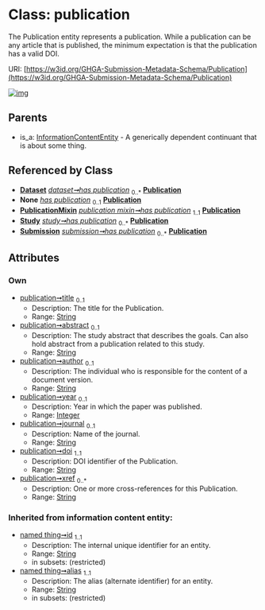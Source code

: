 
# Class: publication


The Publication entity represents a publication. While a publication can be any article that is published, the minimum expectation is that the publication has a valid DOI.

URI: [https://w3id.org/GHGA-Submission-Metadata-Schema/Publication](https://w3id.org/GHGA-Submission-Metadata-Schema/Publication)


[![img](https://yuml.me/diagram/nofunky;dir:TB/class/[Submission],[Study],[PublicationMixin],[Dataset]++-%20has%20publication%200..*>[Publication&#124;title:string%20%3F;abstract:string%20%3F;author:string%20%3F;year:integer%20%3F;journal:string%20%3F;doi:string;xref:string%20*;id(i):string;alias(i):string],[Study]-%20has%20publication(i)%200..1>[Publication],[Submission]-%20has%20publication(i)%200..1>[Publication],[PublicationMixin]-%20has%20publication(i)%200..1>[Publication],[PublicationMixin]-%20has%20publication%201..1>[Publication],[Study]++-%20has%20publication%200..*>[Publication],[Submission]++-%20has%20publication%200..*>[Publication],[InformationContentEntity]^-[Publication],[InformationContentEntity],[Dataset])](https://yuml.me/diagram/nofunky;dir:TB/class/[Submission],[Study],[PublicationMixin],[Dataset]++-%20has%20publication%200..*>[Publication&#124;title:string%20%3F;abstract:string%20%3F;author:string%20%3F;year:integer%20%3F;journal:string%20%3F;doi:string;xref:string%20*;id(i):string;alias(i):string],[Study]-%20has%20publication(i)%200..1>[Publication],[Submission]-%20has%20publication(i)%200..1>[Publication],[PublicationMixin]-%20has%20publication(i)%200..1>[Publication],[PublicationMixin]-%20has%20publication%201..1>[Publication],[Study]++-%20has%20publication%200..*>[Publication],[Submission]++-%20has%20publication%200..*>[Publication],[InformationContentEntity]^-[Publication],[InformationContentEntity],[Dataset])

## Parents

 *  is_a: [InformationContentEntity](InformationContentEntity.md) - A generically dependent continuant that is about some thing.

## Referenced by Class

 *  **[Dataset](Dataset.md)** *[dataset➞has publication](dataset_has_publication.md)*  <sub>0..\*</sub>  **[Publication](Publication.md)**
 *  **None** *[has publication](has_publication.md)*  <sub>0..1</sub>  **[Publication](Publication.md)**
 *  **[PublicationMixin](PublicationMixin.md)** *[publication mixin➞has publication](publication_mixin_has_publication.md)*  <sub>1..1</sub>  **[Publication](Publication.md)**
 *  **[Study](Study.md)** *[study➞has publication](study_has_publication.md)*  <sub>0..\*</sub>  **[Publication](Publication.md)**
 *  **[Submission](Submission.md)** *[submission➞has publication](submission_has_publication.md)*  <sub>0..\*</sub>  **[Publication](Publication.md)**

## Attributes


### Own

 * [publication➞title](publication_title.md)  <sub>0..1</sub>
     * Description: The title for the Publication.
     * Range: [String](types/String.md)
 * [publication➞abstract](publication_abstract.md)  <sub>0..1</sub>
     * Description: The study abstract that describes the goals. Can also hold abstract from a publication related to this study.
     * Range: [String](types/String.md)
 * [publication➞author](publication_author.md)  <sub>0..1</sub>
     * Description: The individual who is responsible for the content of a document version.
     * Range: [String](types/String.md)
 * [publication➞year](publication_year.md)  <sub>0..1</sub>
     * Description: Year in which the paper was published.
     * Range: [Integer](types/Integer.md)
 * [publication➞journal](publication_journal.md)  <sub>0..1</sub>
     * Description: Name of the journal.
     * Range: [String](types/String.md)
 * [publication➞doi](publication_doi.md)  <sub>1..1</sub>
     * Description: DOI identifier of the Publication.
     * Range: [String](types/String.md)
 * [publication➞xref](publication_xref.md)  <sub>0..\*</sub>
     * Description: One or more cross-references for this Publication.
     * Range: [String](types/String.md)

### Inherited from information content entity:

 * [named thing➞id](named_thing_id.md)  <sub>1..1</sub>
     * Description: The internal unique identifier for an entity.
     * Range: [String](types/String.md)
     * in subsets: (restricted)
 * [named thing➞alias](named_thing_alias.md)  <sub>1..1</sub>
     * Description: The alias (alternate identifier) for an entity.
     * Range: [String](types/String.md)
     * in subsets: (restricted)
